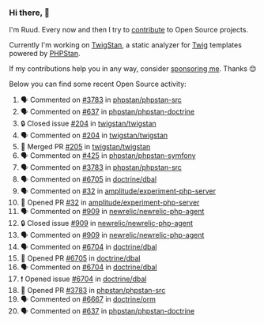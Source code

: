 ### Hi there, 👋

I'm Ruud. Every now and then I try to [contribute](https://github.com/pulls?q=+is%3Apr+author%3Aruudk+archived%3Afalse+is%3Apublic+) to Open Source projects.

Currently I'm working on [TwigStan](https://github.com/twigstan), a static analyzer for [Twig](https://twig.symfony.com/) templates powered by [PHPStan](https://phpstan.org/).

If my contributions help you in any way, consider [sponsoring me](https://github.com/sponsors/ruudk). Thanks 😊

Below you can find some recent Open Source activity:

<!--START_SECTION:activity-->
1. 🗣 Commented on [#3783](https://github.com/phpstan/phpstan-src/pull/3783#issuecomment-2609330177) in [phpstan/phpstan-src](https://github.com/phpstan/phpstan-src)
2. 🗣 Commented on [#637](https://github.com/phpstan/phpstan-doctrine/issues/637#issuecomment-2609300928) in [phpstan/phpstan-doctrine](https://github.com/phpstan/phpstan-doctrine)
3. 🔒 Closed issue [#204](https://github.com/twigstan/twigstan/issues/204) in [twigstan/twigstan](https://github.com/twigstan/twigstan)
4. 🗣 Commented on [#204](https://github.com/twigstan/twigstan/issues/204#issuecomment-2607368157) in [twigstan/twigstan](https://github.com/twigstan/twigstan)
5. 🎉 Merged PR [#205](https://github.com/twigstan/twigstan/pull/205) in [twigstan/twigstan](https://github.com/twigstan/twigstan)
6. 🗣 Commented on [#425](https://github.com/phpstan/phpstan-symfony/issues/425#issuecomment-2602447243) in [phpstan/phpstan-symfony](https://github.com/phpstan/phpstan-symfony)
7. 🗣 Commented on [#3783](https://github.com/phpstan/phpstan-src/pull/3783#issuecomment-2591827251) in [phpstan/phpstan-src](https://github.com/phpstan/phpstan-src)
8. 🗣 Commented on [#6705](https://github.com/doctrine/dbal/pull/6705#issuecomment-2589600406) in [doctrine/dbal](https://github.com/doctrine/dbal)
9. 🗣 Commented on [#32](https://github.com/amplitude/experiment-php-server/pull/32#issuecomment-2589310439) in [amplitude/experiment-php-server](https://github.com/amplitude/experiment-php-server)
10. 💪 Opened PR [#32](https://github.com/amplitude/experiment-php-server/pull/32) in [amplitude/experiment-php-server](https://github.com/amplitude/experiment-php-server)
11. 🗣 Commented on [#909](https://github.com/newrelic/newrelic-php-agent/issues/909#issuecomment-2589289091) in [newrelic/newrelic-php-agent](https://github.com/newrelic/newrelic-php-agent)
12. 🔒 Closed issue [#909](https://github.com/newrelic/newrelic-php-agent/issues/909) in [newrelic/newrelic-php-agent](https://github.com/newrelic/newrelic-php-agent)
13. 🗣 Commented on [#909](https://github.com/newrelic/newrelic-php-agent/issues/909#issuecomment-2589029440) in [newrelic/newrelic-php-agent](https://github.com/newrelic/newrelic-php-agent)
14. 🗣 Commented on [#6704](https://github.com/doctrine/dbal/issues/6704#issuecomment-2587071105) in [doctrine/dbal](https://github.com/doctrine/dbal)
15. 💪 Opened PR [#6705](https://github.com/doctrine/dbal/pull/6705) in [doctrine/dbal](https://github.com/doctrine/dbal)
16. 🗣 Commented on [#6704](https://github.com/doctrine/dbal/issues/6704#issuecomment-2587011539) in [doctrine/dbal](https://github.com/doctrine/dbal)
17. ❗ Opened issue [#6704](https://github.com/doctrine/dbal/issues/6704) in [doctrine/dbal](https://github.com/doctrine/dbal)
18. 💪 Opened PR [#3783](https://github.com/phpstan/phpstan-src/pull/3783) in [phpstan/phpstan-src](https://github.com/phpstan/phpstan-src)
19. 🗣 Commented on [#6667](https://github.com/doctrine/orm/issues/6667#issuecomment-2582610544) in [doctrine/orm](https://github.com/doctrine/orm)
20. 🗣 Commented on [#637](https://github.com/phpstan/phpstan-doctrine/issues/637#issuecomment-2582395940) in [phpstan/phpstan-doctrine](https://github.com/phpstan/phpstan-doctrine)
<!--END_SECTION:activity-->
